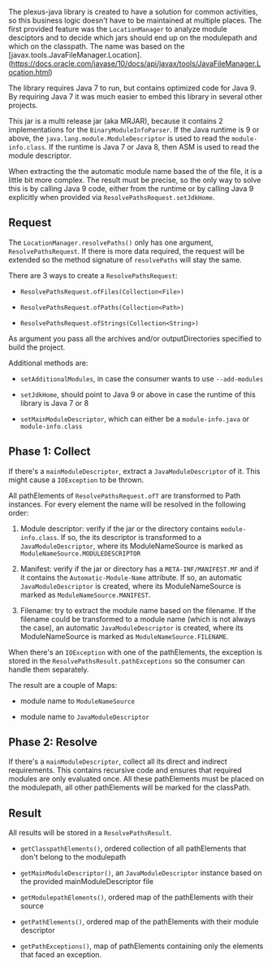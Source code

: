 The plexus-java library is created to have a solution for common activities, so this business logic doesn't have to be maintained at multiple places. The first provided feature was the `LocationManager` to analyze module desciptors and to decide which jars should end up on the modulepath and which on the classpath. The name was based on the [javax.tools.JavaFileManager.Location]. (https://docs.oracle.com/javase/10/docs/api/javax/tools/JavaFileManager.Location.html)

The library requires Java 7 to run, but contains optimized code for Java 9. By requiring Java 7 it was much easier to embed this library in several other projects.  

This jar is a multi release jar (aka MRJAR), because it contains 2 implementations for the `BinaryModuleInfoParser`. If the Java runtime is 9 or above, the `java.lang.module.ModuleDescriptor` is used to read the `module-info.class`. If the runtime is Java 7 or Java 8, then ASM is used to read the module descriptor.

When extracting the the automatic module name based the of the file, it is a little bit more complex. The result must be precise, so the only way to solve this is by calling Java 9 code, either from the runtime or by calling Java 9 explicitly when provided via `ResolvePathsRequest.setJdkHome`.

## Request

The `LocationManager.resolvePaths()` only has one argument, `ResolvePathsRequest`. If there is more data required, the request will be extended so the method signature of `resolvePaths` will stay the same.

There are 3 ways to create a `ResolvePathsRequest`:

- `ResolvePathsRequest.ofFiles(Collection<File>)`

- `ResolvePathsRequest.ofPaths(Collection<Path>)`

- `ResolvePathsRequest.ofStrings(Collection<String>)`

As argument you pass all the archives and/or outputDirectories specified to build the project. 

Additional methods are:

- `setAdditionalModules`, in case the consumer wants to use `--add-modules`

- `setJdkHome`, should point to Java 9 or above in case the runtime of this library is Java 7 or 8

- `setMainModuleDescriptor`, which can either be a `module-info.java` or `module-info.class`

## Phase 1: Collect

If there's a `mainModuleDescriptor`, extract a `JavaModuleDescriptor` of it. This might cause a `IOException` to be thrown.

All pathElements of `ResolvePathsRequest.ofT` are transformed to Path instances. For every element the name will be resolved in the following order:

1. Module descriptor: verify if the jar or the directory contains `module-info.class`. If so, the its descriptor is transformed to a `JavaModuleDescriptor`, where its ModuleNameSource is marked as `ModuleNameSource.MODULEDESCRIPTOR`
 
2. Manifest: verify if the jar or directory has a `META-INF/MANIFEST.MF` and if it contains the `Automatic-Module-Name` attribute. If so, an automatic `JavaModuleDescriptor` is created, where its ModuleNameSource is marked as `ModuleNameSource.MANIFEST`. 
 
3. Filename: try to extract the module name based on the filename. If the filename could be transformed to a module name (which is not always the case), an automatic `JavaModuleDescriptor` is created, where its ModuleNameSource is marked as `ModuleNameSource.FILENAME`.

When there's an `IOException` with one of the pathElements, the exception is stored in the `ResolvePathsResult.pathExceptions` so the consumer can handle them separately.

The result are a couple of Maps:

* module name to `ModuleNameSource`

* module name to `JavaModuleDescriptor` 

## Phase 2: Resolve

If there's a `mainModuleDescriptor`, collect all its direct and indirect requirements.
This contains recursive code and ensures that required modules are only evaluated once.
All these pathElements must be placed on the modulepath, all other pathElements will be marked for the classPath.

## Result
All results will be stored in a `ResolvePathsResult`.

- `getClasspathElements()`, ordered collection of all pathElements that don't belong to the modulepath

- `getMainModuleDescriptor()`, an `JavaModuleDescriptor` instance based on the provided mainModuleDescriptor file

- `getModulepathElements()`, ordered map of the pathElements with their source

- `getPathElements()`, ordered map of the pathElements with their module descriptor

- `getPathExceptions()`, map of pathElements containing only the elements that faced an exception.
